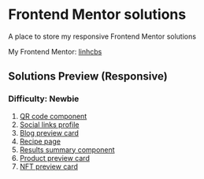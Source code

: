 # Frontend Mentor solutions
A place to store my responsive Frontend Mentor solutions

My Frontend Mentor: [linhcbs](https://www.frontendmentor.io/profile/linhcbs)

## Solutions Preview (Responsive)

### Difficulty: Newbie
1. [QR code component](https://linhcbs.github.io/Frontend-Mentor-solutions/qr-code-component-main/)
2. [Social links profile](https://linhcbs.github.io/Frontend-Mentor-solutions/social-links-profile-main/)
3. [Blog preview card](https://linhcbs.github.io/Frontend-Mentor-solutions/blog-preview-card-main)
4. [Recipe page](https://linhcbs.github.io/Frontend-Mentor-solutions/recipe-page-main)
5. [Results summary component](https://linhcbs.github.io/Frontend-Mentor-solutions/results-summary-component-main)
6. [Product preview card](https://linhcbs.github.io/Frontend-Mentor-solutions/product-preview-card-component-main)
7. [NFT preview card](https://linhcbs.github.io/Frontend-Mentor-solutions/nft-preview-card-component-main)